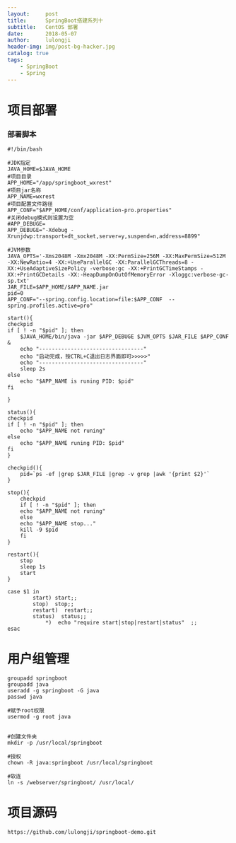 ```yaml
---
layout:     post
title:      SpringBoot搭建系列十
subtitle:   CentOS 部署 
date:       2018-05-07
author:     lulongji
header-img: img/post-bg-hacker.jpg
catalog: true
tags:
    - SpringBoot
    - Spring
---
```


# 项目部署

### 部署脚本

    #!/bin/bash

    #JDK指定
    JAVA_HOME=$JAVA_HOME
    #项目目录
    APP_HOME="/app/springboot_wxrest"
    #项目jar名称
    APP_NAME=wxrest
    #项目配置文件路径
    APP_CONF="$APP_HOME/conf/application-pro.properties"
    #关闭debug模式则设置为空
    #APP_DEBUGE=
    APP_DEBUGE="-Xdebug -Xrunjdwp:transport=dt_socket,server=y,suspend=n,address=8899"

    #JVM参数
    JAVA_OPTS='-Xms2048M -Xmx2048M -XX:PermSize=256M -XX:MaxPermSize=512M -XX:NewRatio=4 -XX:+UseParallelGC -XX:ParallelGCThreads=8 -XX:+UseAdaptiveSizePolicy -verbose:gc -XX:+PrintGCTimeStamps -XX:+PrintGCDetails -XX:-HeapDumpOnOutOfMemoryError -Xloggc:verbose-gc-sp.txt'
    JAR_FILE=$APP_HOME/$APP_NAME.jar
    pid=0
    APP_CONF="--spring.config.location=file:$APP_CONF  --spring.profiles.active=pro"

    start(){
    checkpid
    if [ ! -n "$pid" ]; then
        $JAVA_HOME/bin/java -jar $APP_DEBUGE $JVM_OPTS $JAR_FILE $APP_CONF  &
        echo "---------------------------------"
        echo "启动完成，按CTRL+C退出日志界面即可>>>>>"
        echo "---------------------------------"
        sleep 2s
    else
        echo "$APP_NAME is runing PID: $pid"
    fi

    }

    status(){
    checkpid
    if [ ! -n "$pid" ]; then
        echo "$APP_NAME not runing"
    else
        echo "$APP_NAME runing PID: $pid"
    fi
    }

    checkpid(){
        pid=`ps -ef |grep $JAR_FILE |grep -v grep |awk '{print $2}'`
    }

    stop(){
        checkpid
        if [ ! -n "$pid" ]; then
        echo "$APP_NAME not runing"
        else
        echo "$APP_NAME stop..."
        kill -9 $pid
        fi
    }

    restart(){
        stop
        sleep 1s
        start
    }

    case $1 in
            start) start;;
            stop)  stop;;
            restart)  restart;;
            status)  status;;
                *)  echo "require start|stop|restart|status"  ;;
    esac



# 用户组管理

    groupadd springboot
    groupadd java
    useradd -g springboot -G java
    passwd java

    #赋予root权限
    usermod -g root java


    #创建文件夹
    mkdir -p /usr/local/springboot

    #授权
    chown -R java:springboot /usr/local/springboot

    #软连
    ln -s /webserver/springboot/ /usr/local/
    


# 项目源码
```https://github.com/lulongji/springboot-demo.git```
